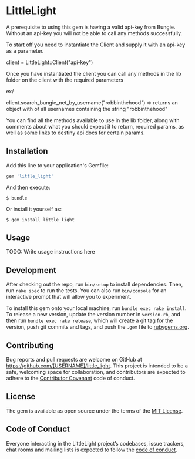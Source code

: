 # LittleLight
A prerequisite to using this gem is having a valid api-key from Bungie. Without an api-key you will not be able to call any methods successfully.

To start off you need to instantiate the Client and supply it with an api-key as a parameter.

client = LittleLight::Client("api-key")

Once you have instantiated the client you can call any methods in the lib folder on the client with the required parameters

ex/

client.search_bungie_net_by_username("robbinthehood") => returns an object with of all usernames containing the string "robbinthehood"

You can find all the methods available to use in the lib folder, along with comments about what you should expect it to return, required params, as well as some links to destiny api docs for certain params.

## Installation

Add this line to your application's Gemfile:

```ruby
gem 'little_light'
```

And then execute:

    $ bundle

Or install it yourself as:

    $ gem install little_light

## Usage

TODO: Write usage instructions here

## Development

After checking out the repo, run `bin/setup` to install dependencies. Then, run `rake spec` to run the tests. You can also run `bin/console` for an interactive prompt that will allow you to experiment.

To install this gem onto your local machine, run `bundle exec rake install`. To release a new version, update the version number in `version.rb`, and then run `bundle exec rake release`, which will create a git tag for the version, push git commits and tags, and push the `.gem` file to [rubygems.org](https://rubygems.org).

## Contributing

Bug reports and pull requests are welcome on GitHub at https://github.com/[USERNAME]/little_light. This project is intended to be a safe, welcoming space for collaboration, and contributors are expected to adhere to the [Contributor Covenant](http://contributor-covenant.org) code of conduct.

## License

The gem is available as open source under the terms of the [MIT License](https://opensource.org/licenses/MIT).

## Code of Conduct

Everyone interacting in the LittleLight project’s codebases, issue trackers, chat rooms and mailing lists is expected to follow the [code of conduct](https://github.com/[USERNAME]/little_light/blob/master/CODE_OF_CONDUCT.md).
